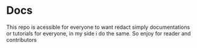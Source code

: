 # Docs
This repo is acessible for everyone to want redact simply documentations or tutorials for everyone, in my side i do the same. So enjoy for reader and contributors
